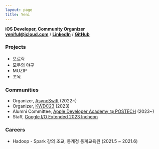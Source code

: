 ```yaml
---
layout: page
title: Yeni
---
```

**iOS Developer, Community Organizer**  
**yeniful@icloud.com**
/
[**LinkedIn**](https://www.linkedin.com/in/yeniful/)
/
[**GitHub**](https://github.com)



### Projects
- 오르락
- 모두의 야구
- MUZIP
- 꼬옥

### Communities
- Organizer, [AsyncSwift](https://asyncswift.org) (2022~)
- Organizer, [KWDC23](https://kwdc.dev) (2023)
- Alumni Committee, [Apple Developer Academy @ POSTECH](https://developeracademy.postech.ac.kr/en/) (2023~) 
- Staff, [Google I/O Extended 2023 Incheon](https://festa.io/events/3780)

### Careers
- Hadoop - Spark 강의 조교, 통계청 통계교육원 (2021.5 ~ 2021.6)

